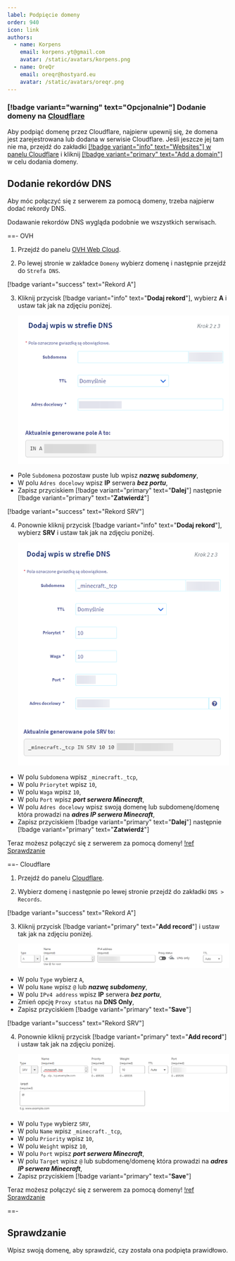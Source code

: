 ```yaml
---
label: Podpięcie domeny
order: 940
icon: link
authors:
  - name: Korpens
    email: korpens.yt@gmail.com
    avatar: /static/avatars/korpens.png
  - name: OreQr
    email: oreqr@hostyard.eu
    avatar: /static/avatars/oreqr.png
---
```


### [!badge variant="warning" text="Opcjonalnie"] Dodanie domeny na [Cloudflare](https://www.cloudflare.com/)

Aby podpiąć domenę przez Cloudflare, najpierw upewnij się, że domena jest zarejestrowana lub dodana w serwisie Cloudflare. Jeśli jeszcze jej tam nie ma, przejdź do zakładki [[!badge variant="info" text="Websites"] w panelu Cloudflare](https://dash.cloudflare.com/?to=/:account/) i kliknij [[!badge variant="primary" text="Add a domain"]](https://dash.cloudflare.com/?to=/:account/add-site) w celu dodania domeny.

## Dodanie rekordów DNS

Aby móc połączyć się z serwerem za pomocą domeny, trzeba najpierw dodać rekordy DNS.

Dodawanie rekordów DNS wygląda podobnie we wszystkich serwisach.

==- OVH

1. Przejdź do panelu [OVH Web Cloud](https://www.ovh.com/manager/#/web/configuration/).

2. Po lewej stronie w zakładce `Domeny` wybierz domenę i następnie przejdź do `Strefa DNS`.

[!badge variant="success" text="Rekord A"]

3. Kliknij przycisk [!badge variant="info" text="**Dodaj rekord**"], wybierz **A** i ustaw tak jak na zdjęciu poniżej.

   ![](/static/domena/domena3.png)

- Pole `Subdomena` pozostaw puste lub wpisz **_nazwę subdomeny_**,
- W polu `Adres docelowy` wpisz **IP** serwera **_bez portu_**,
- Zapisz przyciskiem [!badge variant="primary" text="**Dalej**"] następnie [!badge variant="primary" text="**Zatwierdź**"]

[!badge variant="success" text="Rekord SRV"]

4. Ponownie kliknij przycisk [!badge variant="info" text="**Dodaj rekord**"], wybierz **SRV** i ustaw tak jak na zdjęciu poniżej.

   ![](/static/minecraft/domena/domena4.png)

- W polu `Subdomena` wpisz `_minecraft._tcp`,
- W polu `Priorytet` wpisz `10`,
- W polu `Waga` wpisz `10`,
- W polu `Port` wpisz **_port serwera Minecraft_**,
- W polu `Adres docelowy` wpisz swoją domenę lub subdomenę/domenę która prowadzi na **_adres IP serwera Minecraft_**,
- Zapisz przyciskiem [!badge variant="primary" text="**Dalej**"] następnie [!badge variant="primary" text="**Zatwierdź**"]

Teraz możesz połączyć się z serwerem za pomocą domeny!
[!ref Sprawdzanie](#sprawdzanie)

==- Cloudflare

1. Przejdź do panelu [Cloudflare](https://dash.cloudflare.com/?to=/:account/).

2. Wybierz domenę i następnie po lewej stronie przejdź do zakładki `DNS > Records`.

[!badge variant="success" text="Rekord A"]

3. Kliknij przycisk [!badge variant="primary" text="**Add record**"] i ustaw tak jak na zdjęciu poniżej.

   ![](/static/domena/domena1.png)

- W polu `Type` wybierz `A`,
- W polu `Name` wpisz `@` lub **_nazwę subdomeny_**,
- W polu `IPv4 address` wpisz **IP** serwera **_bez portu_**,
- Zmień opcję `Proxy status` na **DNS Only**,
- Zapisz przyciskiem [!badge variant="primary" text="**Save**"]

[!badge variant="success" text="Rekord SRV"]

4. Ponownie kliknij przycisk [!badge variant="primary" text="**Add record**"] i ustaw tak jak na zdjęciu poniżej.

   ![](/static/minecraft/domena/domena2.png)

- W polu `Type` wybierz `SRV`,
- W polu `Name` wpisz `_minecraft._tcp`,
- W polu `Priority` wpisz `10`,
- W polu `Weight` wpisz `10`,
- W polu `Port` wpisz **_port serwera Minecraft_**,
- W polu `Target` wpisz `@` lub subdomenę/domenę która prowadzi na **_adres IP serwera Minecraft_**,
- Zapisz przyciskiem [!badge variant="primary" text="**Save**"]

Teraz możesz połączyć się z serwerem za pomocą domeny!
[!ref Sprawdzanie](#sprawdzanie)

==-

## Sprawdzanie

Wpisz swoją domenę, aby sprawdzić, czy została ona podpięta prawidłowo.

<script
  src="/static/embeds/embed.js"
  embed="domain-minecraft"
></script>
